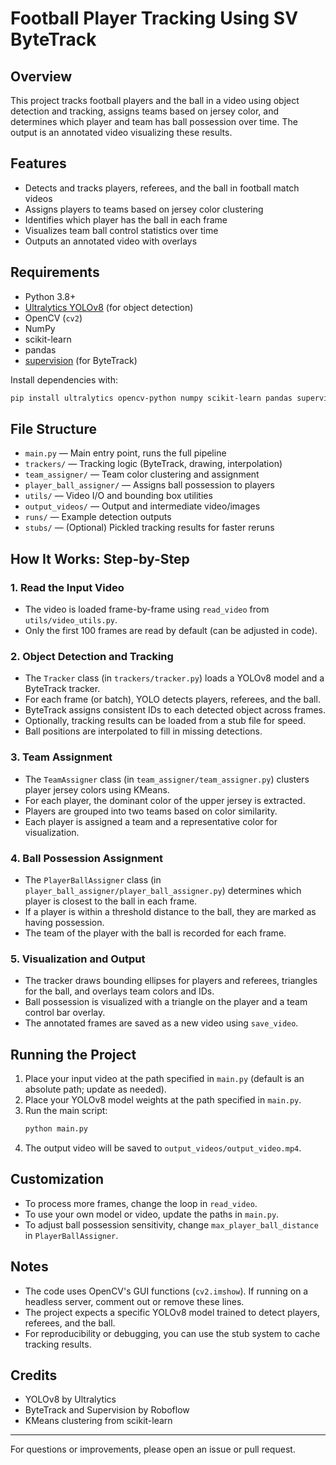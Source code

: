 # Football Player Tracking Using SV ByteTrack

## Overview
This project tracks football players and the ball in a video using object detection and tracking, assigns teams based on jersey color, and determines which player and team has ball possession over time. The output is an annotated video visualizing these results.

## Features
- Detects and tracks players, referees, and the ball in football match videos
- Assigns players to teams based on jersey color clustering
- Identifies which player has the ball in each frame
- Visualizes team ball control statistics over time
- Outputs an annotated video with overlays

## Requirements
- Python 3.8+
- [Ultralytics YOLOv8](https://docs.ultralytics.com/) (for object detection)
- OpenCV (`cv2`)
- NumPy
- scikit-learn
- pandas
- [supervision](https://github.com/roboflow/supervision) (for ByteTrack)

Install dependencies with:
```bash
pip install ultralytics opencv-python numpy scikit-learn pandas supervision
```

## File Structure
- `main.py` — Main entry point, runs the full pipeline
- `trackers/` — Tracking logic (ByteTrack, drawing, interpolation)
- `team_assigner/` — Team color clustering and assignment
- `player_ball_assigner/` — Assigns ball possession to players
- `utils/` — Video I/O and bounding box utilities
- `output_videos/` — Output and intermediate video/images
- `runs/` — Example detection outputs
- `stubs/` — (Optional) Pickled tracking results for faster reruns

## How It Works: Step-by-Step

### 1. Read the Input Video
- The video is loaded frame-by-frame using `read_video` from `utils/video_utils.py`.
- Only the first 100 frames are read by default (can be adjusted in code).

### 2. Object Detection and Tracking
- The `Tracker` class (in `trackers/tracker.py`) loads a YOLOv8 model and a ByteTrack tracker.
- For each frame (or batch), YOLO detects players, referees, and the ball.
- ByteTrack assigns consistent IDs to each detected object across frames.
- Optionally, tracking results can be loaded from a stub file for speed.
- Ball positions are interpolated to fill in missing detections.

### 3. Team Assignment
- The `TeamAssigner` class (in `team_assigner/team_assigner.py`) clusters player jersey colors using KMeans.
- For each player, the dominant color of the upper jersey is extracted.
- Players are grouped into two teams based on color similarity.
- Each player is assigned a team and a representative color for visualization.

### 4. Ball Possession Assignment
- The `PlayerBallAssigner` class (in `player_ball_assigner/player_ball_assigner.py`) determines which player is closest to the ball in each frame.
- If a player is within a threshold distance to the ball, they are marked as having possession.
- The team of the player with the ball is recorded for each frame.

### 5. Visualization and Output
- The tracker draws bounding ellipses for players and referees, triangles for the ball, and overlays team colors and IDs.
- Ball possession is visualized with a triangle on the player and a team control bar overlay.
- The annotated frames are saved as a new video using `save_video`.

## Running the Project
1. Place your input video at the path specified in `main.py` (default is an absolute path; update as needed).
2. Place your YOLOv8 model weights at the path specified in `main.py`.
3. Run the main script:
   ```bash
   python main.py
   ```
4. The output video will be saved to `output_videos/output_video.mp4`.

## Customization
- To process more frames, change the loop in `read_video`.
- To use your own model or video, update the paths in `main.py`.
- To adjust ball possession sensitivity, change `max_player_ball_distance` in `PlayerBallAssigner`.

## Notes
- The code uses OpenCV's GUI functions (`cv2.imshow`). If running on a headless server, comment out or remove these lines.
- The project expects a specific YOLOv8 model trained to detect players, referees, and the ball.
- For reproducibility or debugging, you can use the stub system to cache tracking results.

## Credits
- YOLOv8 by Ultralytics
- ByteTrack and Supervision by Roboflow
- KMeans clustering from scikit-learn

---

For questions or improvements, please open an issue or pull request. 